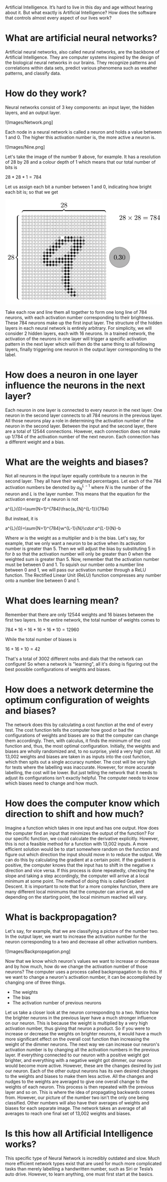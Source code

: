 Artificial Intelligence. It’s hard to live in this day and age without hearing about it. But what exactly is Artificial Intelligence? How does the software that controls almost every aspect of our lives work?

# What are artificial neural networks?

Artificial neural networks, also called neural networks, are the backbone of Artificial Intelligence. They are computer systems inspired by the design of the biological neural networks in our brains. They recognize patterns and correlations within data sets, predict various phenomena such as weather patterns, and classify data.

# How do they work?

Neural networks consist of 3 key components: an input layer, the hidden layers, and an output layer.

![Images/Network.png]

Each node in a neural network is called a neuron and holds a value between 1 and 0. The higher this activation number is, the more active a neuron is.

![Images/Nine.png]

Let's take the image of the number 9 above, for example. It has a resolution of 28 by 28 and a colour depth of 1 which means that our total number of bits is

$28 *28* 1 = 784$

Let us assign each bit a number between 1 and 0, indicating how bright each bit is; so that we get

![](Images/Nine_with_activation.png)

Take each row and line them all together to form one long line of 784 neurons, with each activation number corresponding to their brightness. These 784 neurons make up the first input layer.
The structure of the hidden layers in each neural network is entirely arbitrary. For simplicity, we will consider 2 hidden layers, each with 16 neurons.
In a trained network, the activation of the neurons in one layer will trigger a specific activation pattern in the next layer which will then do the same thing to all following layers, finally triggering one neuron in the output layer corresponding to the label.

# How does a neuron in one layer influence the neurons in the next layer?

Each neuron in one layer is connected to every neuron in the next layer. One neuron in the second layer connects to all 784 neurons in the previous layer. All those neurons play a role in determining the activation number of the neuron in the second layer. Between the input and the second layer, there are a total of 12544 connections.
However, each connection does not make up 1/784 of the activation number of the next neuron. Each connection has a different weight and a bias.

# What are the weights and biases?

Not all neurons in the input layer equally contribute to a neuron in the second layer. They all have their weighted percentages.
Let each of the 784 activation numbers be denoted by $a_{N}^{L-1}$ where $N$ is the number of the neuron and $L$ is the layer number.
This means that the equation for the activation energy of a neuron is not

a^{L}_{0}=\sum_{N=1}^{784}\frac{a_{N}^{L-1}}{784}

But instead, it is

a^{L}_{0}=\sum_{N=1}^{784}w^{L-1}_{N}\cdot a^{L-1}_{N}-b

Where $w$ is the weight as a multiplier and $b$ is the bias.
Let's say, for example, that we only want a neuron to be active when its activation number is greater than 5. Then we will adjust the bias by substituting 5 in for $b$ so that the activation number will only be greater than 0 when the weighted sum is greater than 5.
Now, remember that the activation number must be between 0 and 1. To squish our number onto a number line between 0 and 1, we will pass our activation number through a ReLU function.
The Rectified Linear Unit (ReLU) function compresses any number onto a number line between 0 and 1.

# What does learning mean?

Remember that there are only 12544 weights and 16 biases between the first two layers. In the entire network, the total number of weights comes to

$784 *16 + 16* 16 + 16 * 10 = 12960$

While the total number of biases is

$16 + 16 + 10 = 42$

That's a total of 3002 different nobs and dials that the network can configure! So when a network is "learning", all it's doing is figuring out the best possible configurations of weights and biases.

# How does a network determine the optimum configuration of weights and biases?

The network does this by calculating a cost function at the end of every test. The cost function tells the computer how good or bad the configurations of weights and biases are so that the computer can change them accordingly. Then, with calculus, it finds the minimum of the cost function and, thus, the most optimal configuration. Initially, the weights and biases are wholly randomized and, to no surprise, yield a very high cost. All 13,002 weights and biases are taken in as inputs into the cost function, which then spits out a single accuracy number. The cost will be very high for tests where the labelling was inaccurate. However, for more accurate labelling, the cost will be lower.
But just telling the network that it needs to adjust its configurations isn't exactly helpful. The computer needs to know which biases need to change and how much.

# How does the computer know which direction to shift and how much?

Imagine a function which takes in one input and has one output. How does the computer find an input that minimizes the output of the function? For our specific function, we could calculate the derivative explicitly. However, this is not a feasible method for a function with 13,002 inputs. A more efficient solution would be to start somewhere random on the function and figure out which direction the input should move in to reduce the output. We can do this by calculating the gradient at a certain point. If the gradient is positive, the computer knows that the input has to shift in the negative x direction and vice versa. If this process is done repeatedly, checking the slope and taking a step accordingly, the computer will arrive at a local minimum at some point. The method of doing this is called Gradient Descent.
It is important to note that for a more complex function, there are many different local minimums that the computer can arrive at, and depending on the starting point, the local minimum reached will vary.

# What is backpropagation?

Let's say, for example, that we are classifying a picture of the number two.
In the output layer, we want to increase the activation number for the neuron corresponding to a two and decrease all other activation numbers.

![Images/Backpropagation.png]

Now that we know which neuron's values we want to increase or decrease and by how much, how do we change the activation number of those neurons? The computer uses a process called backpropagation to do this. If we want to change a neuron's activation number, it can be accomplished by changing one of three things.

* The weights
* The bias
* The activation number of previous neurons

Let us take a closer look at the neuron corresponding to a two.
Notice how the brighter neurons in the previous layer have a much stronger influence on our neuron. This is because the weight is multiplied by a very high activation number, thus giving that neuron a product. So if you were to increase or decrease the weights on brighter neurons, it would have a much more significant effect on the overall cost function than increasing the weight of the dimmer neurons. The next way we can increase our neuron's activation number is by changing all the activation numbers in the previous layer. If everything connected to our neuron with a positive weight got brighter, and everything with a negative weight got dimmer, our neuron would become more active. However, these are the changes desired by just our neuron. Each of the other output neurons has its own desired changes to the weights and biases to make them less active. All the changes and nudges to the weights are averaged to give one overall change to the weights of each neuron. This process is then repeated with the previous layer and so on. This is where the idea of propagating backwards comes from.
However, our picture of the number two isn't the only one being classified. Other numbers will also have their averages of weights and biases for each separate image. The network takes an average of all averages to reach one final set of 13,002 weights and biases.

# Is this how all Artificial Intelligence works?

This specific type of Neural Network is incredibly outdated and slow. Much more efficient network types exist that are used for much more complicated tasks than merely labelling a handwritten number, such as Siri or Tesla’s auto drive. However, to learn anything, one must first start at the basics.
